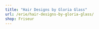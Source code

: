 ```yaml
---
title: "Hair Designs by Gloria Glass"
url: /erie/hair-designs-by-gloria-glass/
shop: Friseur
---
```

